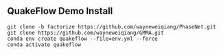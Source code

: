 ## QuakeFlow Demo Install


```
git clone -b factorize https://github.com/wayneweiqiang/PhaseNet.git
git clone https://github.com/wayneweiqiang/GMMA.git
conda env create quakeflow --file=env.yml --force
conda activate quakeflow
```